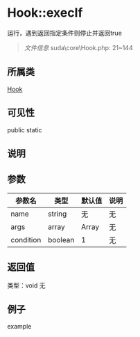 # Hook::execIf
运行，遇到返回指定条件则停止并返回true
> *文件信息* suda\core\Hook.php: 21~144
## 所属类 

[Hook](../Hook.md)

## 可见性

  public  static
## 说明



## 参数

| 参数名 | 类型 | 默认值 | 说明 |
|--------|-----|-------|-------|
| name |  string | 无 | 无 |
| args |  array | Array | 无 |
| condition |  boolean | 1 | 无 |

## 返回值
类型：void
无

## 例子

example